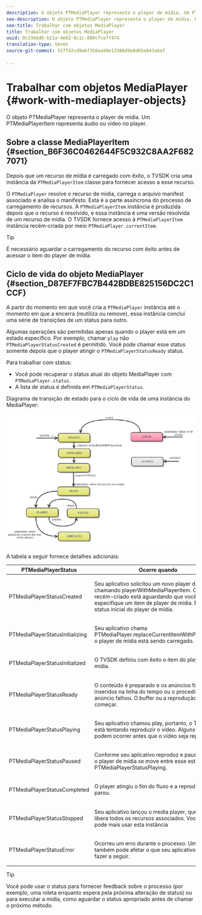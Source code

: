 ```yaml
---
description: O objeto PTMediaPlayer representa o player de mídia. Um PTMediaPlayerItem representa áudio ou vídeo no player.
seo-description: O objeto PTMediaPlayer representa o player de mídia. Um PTMediaPlayerItem representa áudio ou vídeo no player.
seo-title: Trabalhar com objetos MediaPlayer
title: Trabalhar com objetos MediaPlayer
uuid: 0c33ebd6-b11a-4e62-8c1c-880cfceff474
translation-type: tm+mt
source-git-commit: 557f42cd9a6f356aa99e13386d9e8d65e043a6af

---
```



# Trabalhar com objetos MediaPlayer {#work-with-mediaplayer-objects}

O objeto PTMediaPlayer representa o player de mídia. Um PTMediaPlayerItem representa áudio ou vídeo no player.

## Sobre a classe MediaPlayerItem {#section_B6F36C0462644F5C932C8AA2F6827071}

Depois que um recurso de mídia é carregado com êxito, o TVSDK cria uma instância da `PTMediaPlayerItem` classe para fornecer acesso a esse recurso.

O `PTMediaPlayer` resolve o recurso de mídia, carrega o arquivo manifest associado e analisa o manifesto. Esta é a parte assíncrona do processo de carregamento de recursos. A `PTMediaPlayerItem` instância é produzida depois que o recurso é resolvido, e essa instância é uma versão resolvida de um recurso de mídia. O TVSDK fornece acesso à `PTMediaPlayerItem` instância recém-criada por meio `PTMediaPlayer.currentItem`.

>[!TIP]
>
>É necessário aguardar o carregamento do recurso com êxito antes de acessar o item do player de mídia.

## Ciclo de vida do objeto MediaPlayer {#section_D87EF7FBC7B442BDBE825156DC2C1CCF}

A partir do momento em que você cria a `PTMediaPlayer` instância até o momento em que a encerra (reutiliza ou remove), essa instância conclui uma série de transições de um status para outro.

Algumas operações são permitidas apenas quando o player está em um estado específico. Por exemplo, chamar `play` não `PTMediaPlayerStatusCreated` é permitido. Você pode chamar esse status somente depois que o player atingir o `PTMediaPlayerStatusReady` status.

Para trabalhar com status:

* Você pode recuperar o status atual do objeto MediaPlayer com `PTMediaPlayer.status`.
* A lista de status é definida em `PTMediaPlayerStatus`.

Diagrama de transição de estado para o ciclo de vida de uma instância do MediaPlayer:
<!--<a id="fig_1C55DE3F186F4B36AFFDCDE90379534C"></a>-->

![](assets/player-state-transitions-diagram-ios2_web.png)

A tabela a seguir fornece detalhes adicionais:

<table id="table_426F0093E4214EA88CD72A7796B58DFD"> 
 <thead> 
  <tr> 
   <th colname="col1" class="entry"><b>PTMediaPlayerStatus</b></th> 
   <th colname="col2" class="entry"><b>Ocorre quando</b> </th> 
  </tr> 
 </thead>
 <tbody> 
  <tr> 
   <td colname="col1"> <p><span class="codeph"> PTMediaPlayerStatusCreated</span> </p> </td> 
   <td colname="col2"> <p>Seu aplicativo solicitou um novo player de mídia chamando <span class="codeph"> playerWithMediaPlayerItem</span>. O player recém-criado está aguardando que você especifique um item de player de mídia. Este é o status inicial do player de mídia. </p> </td> 
  </tr> 
  <tr> 
   <td colname="col1"> <p> <span class="codeph"> PTMediaPlayerStatusInitializing</span> </p> </td> 
   <td colname="col2"> <p>Seu aplicativo chama <span class="codeph"> PTMediaPlayer.replaceCurrentItemWithPlayerItem</span>e o player de mídia está sendo carregado. </p> </td> 
  </tr> 
  <tr> 
   <td colname="col1"> <p><span class="codeph"> PTMediaPlayerStatusInitialized</span> </p> </td> 
   <td colname="col2"> <p>O TVSDK definiu com êxito o item do player de mídia. </p> </td> 
  </tr> 
  <tr> 
   <td colname="col1"> <p> <span class="codeph"> PTMediaPlayerStatusReady</span> </p> </td> 
   <td colname="col2"> <p>O conteúdo é preparado e os anúncios foram inseridos na linha do tempo ou o procedimento do anúncio falhou. O buffer ou a reprodução podem começar. </p> </td> 
  </tr> 
  <tr> 
   <td colname="col1"> <p><span class="codeph"> PTMediaPlayerStatusPlaying</span> </p> </td> 
   <td colname="col2"> <p>Seu aplicativo chamou <span class="codeph"> play</span>, portanto, o TVSDK está tentando reproduzir o vídeo. Alguns buffering podem ocorrer antes que o vídeo seja reproduzido. </p> </td> 
  </tr> 
  <tr> 
   <td colname="col1"> <p><span class="codeph"> PTMediaPlayerStatusPaused</span> </p> </td> 
   <td colname="col2"> <p>Conforme seu aplicativo reproduz e pausa a mídia, o player de mídia se move entre esse estado e <span class="codeph"> PTMediaPlayerStatusPlaying</span>. </p> </td> 
  </tr> 
  <tr> 
   <td colname="col1"> <p><span class="codeph"> PTMediaPlayerStatusCompleted</span> </p> </td> 
   <td colname="col2"> <p>O player atingiu o fim do fluxo e a reprodução parou. </p> </td> 
  </tr> 
  <tr> 
   <td colname="col1"> <p><span class="codeph"> PTMediaPlayerStatusStopped</span> </p> </td> 
   <td colname="col2"> <p>Seu aplicativo lançou o media player, que também libera todos os recursos associados. Você não pode mais usar esta instância </p> </td> 
  </tr> 
  <tr> 
   <td colname="col1"> <p><span class="codeph"> PTMediaPlayerStatusError</span> </p> </td> 
   <td colname="col2"> <p>Ocorreu um erro durante o processo. Um erro também pode afetar o que seu aplicativo pode fazer a seguir. </p> </td> 
  </tr> 
 </tbody> 
</table>

>[!TIP]
>
>Você pode usar o status para fornecer feedback sobre o processo (por exemplo, uma roleta enquanto espera pela próxima alteração de status) ou para executar a mídia, como aguardar o status apropriado antes de chamar o próximo método.